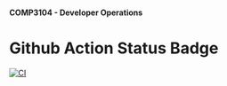 #### COMP3104 - Developer Operations

# Github Action Status Badge
[![CI](https://github.com/Ginageegee/comp3104/actions/workflows/ci.yml/badge.svg)](https://github.com/Ginageegee/comp3104/actions/workflows/ci.yml)
